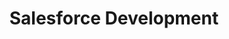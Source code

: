 ---
layout: solution-2
title: Salesforce Development
permalink: /solutions/technology-consulting/salesforce-development
description: "Enhance Your CRM Journey: AxOps Salesforce Development Solutions"
og_image_url: /assets/img/photos/opengraph/axops-technologies-og-image-v1.jpg
published: false
---
